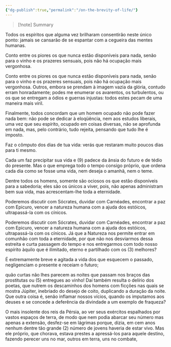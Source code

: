 ```yaml
---
{"dg-publish":true,"permalink":"/on-the-brevity-of-life/"}
---
```


> [!note] Summary


Todos os espíritos que alguma vez brilharam consentirão neste único ponto: jamais se cansarão de se espantar com a cegueira das mentes humanas.

Conto entre os piores os que nunca estão disponíveis para nada, senão para o vinho e os prazeres sensuais, pois não há ocupação mais vergonhosa.


Conto entre os piores os que nunca estão disponíveis para nada, senão para o vinho e os prazeres sensuais, pois não há ocupação mais vergonhosa. Outros, embora se prendam à imagem vazia da glória, contudo erram honradamente; podes me enumerar os avarentos, os turbulentos, ou os que se entregam a ódios e guerras injustas: todos estes pecam de uma maneira mais viril.


Finalmente, todos concordam que um homem ocupado não pode fazer nada bem: não pode se dedicar à eloqüência, nem aos estudos liberais, uma vez que seu espírito, ocupado em coisas diversas, não se aprofunda em nada, mas, pelo contrário, tudo rejeita, pensando que tudo lhe é imposto.


Faz o cômputo dos dias de tua vida: verás que restaram muito poucos dias para ti mesmo.

Cada um faz precipitar sua vida e (9) padece da ânsia do futuro e de tédio do presente. Mas o que emprega todo o tempo consigo próprio, que ordena cada dia como se fosse uma vida, nem deseja o amanhã, nem o teme.


Dentre todos os homens, somente são ociosos os que estão disponíveis para a sabedoria; eles são os únicos a viver, pois, não apenas administram bem sua vida, mas acrescentam-lhe toda a eternidade.


Poderemos discutir com Sócrates, duvidar com Carnéades, encontrar a paz com Epicuro, vencer a natureza humana com a ajuda dos estóicos, ultrapassá-la com os cínicos.


Poderemos discutir com Sócrates, duvidar com Carnéades, encontrar a paz com Epicuro, vencer a natureza humana com a ajuda dos estóicos, ultrapassá-la com os cínicos. Já que a Natureza nos permite entrar em comunhão com toda a eternidade, por que não nos desviarmos dessa estreita e curta passagem do tempo e nos entregarmos com todo nosso espírito àquilo que é ilimitado, eterno e partilhado com os (3) melhores?


É extremamente breve e agitada a vida dos que esquecem o passado, negligenciam o presente e receiam o futuro;


quão curtas não lhes parecem as noites que passam nos braços das prostitutas ou (5) entregues ao vinho! Daí também resulta o delírio dos poetas, que nutrem os descaminhos dos homens com ficções nas quais se mostra Júpiter, inebriado do desejo de coito, duplicando a duração da noite. Que outra coisa é, senão inflamar nossos vícios, quando os imputamos aos deuses e se concede a deferência da divindade a um exemplo de fraqueza?

O mais insolente dos reis da Pérsia, ao ver seus exércitos espalhados por vastos espaços de terra, de modo que nem podia abarcar seu número mas apenas a extensão, desfez-se em lágrimas porque, dizia, em cem anos nenhum dentre tão grande (2) número de jovens haveria de estar vivo. Mas ele próprio, que chorava, estava prestes a apressá-los para aquele destino, fazendo perecer uns no mar, outros em terra, uns no combate,
